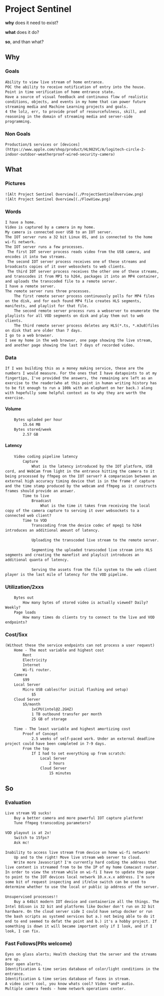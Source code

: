 # Project Sentinel

**why** does it need to exist?

**what** does it do?

**so**, and than what?

## Why

### Goals
    Ability to view live stream of home entrance.
    POC the ability to receive notification of entry into the house.
    Point in time verification of home entrance state.
    Have a source of visual feedback and continuous flow of realistic conditions, objects, and events in my home that can power future streaming media and Machine Learning projects and goals.
    4 the lolz, err, to provide proof of resourcefulness, skill, and reasoning in the domain of streaming media and server-side programming.

### Non Goals
    Production/$ services or [devices](https://www.apple.com/shop/product/HL982VC/A/logitech-circle-2-indoor-outdoor-weatherproof-wired-security-camera)

## What

### Pictures
    ![Alt Project Sentinel Overview](./ProjectSentinelOverview.png)
    ![Alt Project Sentinel Overview](./FlowView.png)
### Words
    I have a home.
    Video is captured by a camera in my home.
    My camera is connected over USB to an IOT server.
    The IOT server runs a 32 bit Linux OS, and is connected to the home wi-fi network.
    The IOT server runs a few processes.
     The first IOT server process reads video from the USB camera, and encodes it into two streams.
     The second IOT server process receives one of these streams and broadcasts copies of it over websockets to web clients.
     The third IOT server process receives the other one of these streams, and transcodes it from MP1 to h264, packages it into an MP4 container, and uploads the transcoded file to a remote server.
    I have a remote server.
    The remote server runs three processes.
        The first remote server process continuously polls for MP4 files on the disk, and for each found MP4 file creates HLS segments, manifests, and playlist for that file.
        The second remote server process runs a webserver to enumerate the playlists for all VOD segments on disk and play them out to web clients.
        The third remote server process deletes any HLS(*.ts, *.m3u8)files on disk that are older than 7 days.
    I go to a web browser.
    I see my home in the web browser, one page showing the live stream, and another page showing the last 7 days of recorded video.

### Data
    If I was building this as a money making service, these are the numbers I would measure. For the ones that I have datapoints to at my fingertips, I've provided the answers, the remaining are left as an exercise to the reader(who at this point in human writing history has to be fit enough to run a 100k with an elephant on her back.) along with hopefully some helpful context as to why they are worth the exercise.

#### Volume
        Bytes upladed per hour
            15.64 MB
        Bytes stored/week
            2.57 GB

#### Latency
        Video coding pipeline latency
            Capture
                What is the latency introduced by the IOT platform, USB cord, and WebCam from light in the entrance hitting the camera to it being processed by ffmpeg on the IOT server? A comparasion between an external high accuracy timing device that is in the frame of capture and the time stamp produced by the webcam and ffmpeg as it constructs frames should provide an answer.
            Time to live
                Broadcast
                    What is the time it takes from receiving the local copy of the camera capture to serving it over websockets to a connected web client?
            Time to VOD
                Transcoding from the device codec of mpeg1 to h264 introduces an additional amount of latency.

                Uploading the transcoded live stream to the remote server.

                Segmenting the uploaded transcoded live stream into HLS segments and creating the manefist and playlsit introduces an additional quanta of latency.

                Serving the assets from the file system to the web client player is the last mile of latency for the VOD pipeline.

### Utilization/2xxs
        Bytes out
            How many bytes of stored video is actually viewed? Daily? Weekly?
        Page loads
            How many times do clients try to connect to the live and VOD endpoints?

### Cost/5xx
    (Without these the service endpoints can not process a user request)
        Home - The most variable and highest cost
            Rent
            Electricity
            Internet
            Wi-fi router.
        Camera
            $99
        Local Server
            Micro USB cables(for initial flashing and setup)
                $5
        Cloud Server
            $5/month
                1vCPU(intel@2.2GHZ)
                1 TB outbound transfer per month
                25 GB of storage

        Time - The least variable and highest amortizing cost
            Proof of Concept
                2.5 weeks of self-paced work. Under an external deadline project could have been completed in 7-9 days.
            From the top
                If I had to set everything up from scratch:
                    Local Server
                        2 hours
                    Cloud Server
                        15 minutes

## So

### Evaluation
    Live stream VQ sucks!
        Buy a better camera and more powerful IOT capture platform!
        Tune ffmpeg transcoding parameters?

    VOD playout is at 2x!
        Switch to 15fps?
        Ask mc!

    Inability to access live stream from device on home wi-fi network!
        Up and to the right! Move live stream web server to cloud.
        Write more Javascript? I'm currently hard coding the address that  live content is streamed from to be the IP of my home Comacast router. In order to view the stream while on wi-fi I have to update the page to point to the IOT devices local network 10.x.x.x address. I'm sure some bit of request inspecting and if/else switch can be used to determine whether to use the local or public ip address of the server.

    Unsupervised processes!!
        Buy a 64bit modern IOT device and containerize all the things. The Intel Edison is 32 bit and platforms like Docker don't run on 32 bit hardware. On the cloud server side I could have setup docker or run the bash scripts as systemd services but a.) not being able to do it end to end seemed to defat the point and b.) it's a hobby project. If something is down it will became important only if I look, and if I look, I can fix.

### Fast Follows(PRs welcome)
    Eyes on glass alerts; Health checking that the server and the streams are up.
    Door open alerts.
    Identification & time series database of color/light conditions in the entrance.
    Identification & time series database of faces in stream.
    A video isn't cool, you know whats cool? Video *and* audio.
    Multiple camera feeds - home network operations center.

